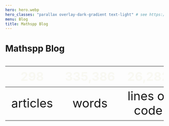 ```yaml
---
hero: hero.webp
hero_classes: "parallax overlay-dark-gradient text-light" # see https://demo.getgrav.org/blog-skeleton/blog/hero-classes
menu: Blog
title: Mathspp Blog
---
```


# Mathspp Blog

| 298 | 335,386 | 26,282 |
| :-: | :-: | :-: |
| articles | words | lines of code |


<style>
table { font-size: 4vmin; }
thead { color: #f8f8f2; border-bottom: 0; }
</style>
